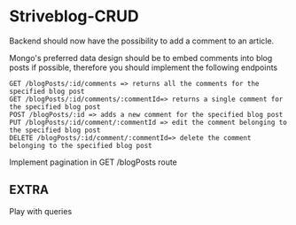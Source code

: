 # Striveblog-CRUD

Backend should now have the possibility to add a comment to an article. 

Mongo's preferred data design should be to embed comments into blog posts if possible, therefore you should implement the following endpoints

    GET /blogPosts/:id/comments => returns all the comments for the specified blog post
    GET /blogPosts/:id/comments/:commentId=> returns a single comment for the specified blog post
    POST /blogPosts/:id => adds a new comment for the specified blog post
    PUT /blogPosts/:id/comment/:commentId => edit the comment belonging to the specified blog post
    DELETE /blogPosts/:id/comment/:commentId=> delete the comment belonging to the specified blog post

Implement pagination in GET /blogPosts route
 

## EXTRA

Play with queries 